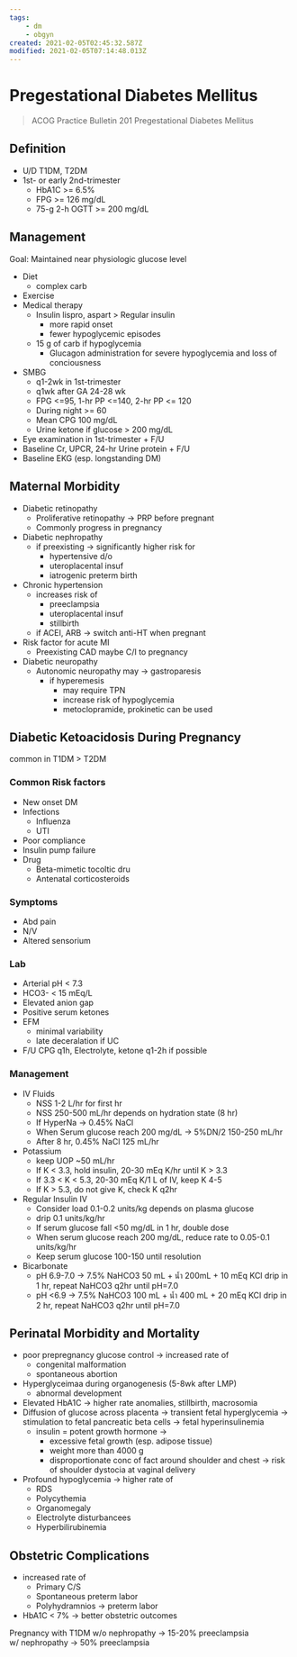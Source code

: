 ```yaml
---
tags:
    - dm
    - obgyn
created: 2021-02-05T02:45:32.587Z
modified: 2021-02-05T07:14:48.013Z
---
```

# Pregestational Diabetes Mellitus

> ACOG Practice Bulletin 201 Pregestational Diabetes Mellitus

## Definition

- U/D T1DM, T2DM
- 1st- or early 2nd-trimester
  - HbA1C >= 6.5%
  - FPG >= 126 mg/dL
  - 75-g 2-h OGTT >= 200 mg/dL

## Management

Goal: Maintained near physiologic glucose level

- Diet
  - complex carb
- Exercise
- Medical therapy
  - Insulin  lispro, aspart > Regular insulin
    - more rapid onset
    - fewer hypoglycemic episodes
  - 15 g of carb if hypoglycemia
    - Glucagon administration for severe hypoglycemia and loss of conciousness
- SMBG
  - q1-2wk in 1st-trimester
  - q1wk after GA 24-28 wk
  - FPG <=95, 1-hr PP <=140, 2-hr PP <= 120
  - During night >= 60
  - Mean CPG 100 mg/dL
  - Urine ketone if glucose > 200 mg/dL
- Eye examination in 1st-trimester + F/U
- Baseline Cr, UPCR, 24-hr Urine protein + F/U
- Baseline EKG (esp. longstanding DM)

## Maternal Morbidity

- Diabetic retinopathy
  - Proliferative retinopathy -> PRP before pregnant
  - Commonly progress in pregnancy
- Diabetic nephropathy
  - if preexisting -> significantly higher risk for
    - hypertensive d/o
    - uteroplacental insuf
    - iatrogenic preterm birth
- Chronic hypertension
  - increases risk of
    - preeclampsia
    - uteroplacental insuf
    - stillbirth
  - if ACEI, ARB -> switch anti-HT when pregnant
- Risk factor for acute MI
  - Preexisting CAD maybe C/I to pregnancy
- Diabetic neuropathy
  - Autonomic neuropathy may -> gastroparesis
    - if hyperemesis
      - may require TPN
      - increase risk of hypoglycemia
      - metoclopramide, prokinetic can be used

## Diabetic Ketoacidosis During Pregnancy

common in T1DM > T2DM

### Common Risk factors

- New onset DM
- Infections
  - Influenza
  - UTI
- Poor compliance
- Insulin pump failure
- Drug
  - Beta-mimetic tocoltic dru
  - Antenatal corticosteroids

### Symptoms

- Abd pain
- N/V
- Altered sensorium

### Lab

- Arterial pH < 7.3
- HCO3- < 15 mEq/L
- Elevated anion gap
- Positive serum ketones
- EFM
  - minimal variability
  - late deceralation if UC
- F/U CPG q1h, Electrolyte, ketone q1-2h if possible

### Management

- IV Fluids
  - NSS 1-2 L/hr for first hr
  - NSS 250-500 mL/hr depends on hydration state (8 hr)
  - If HyperNa -> 0.45% NaCl
  - When Serum glucose reach 200 mg/dL -> 5%DN/2 150-250 mL/hr  
  - After 8 hr, 0.45% NaCl 125 mL/hr
- Potassium
  - keep UOP ~50 mL/hr
  - If K < 3.3, hold insulin, 20-30 mEq K/hr until K > 3.3
  - If 3.3 < K < 5.3, 20-30 mEq K/1 L of IV, keep K 4-5
  - If K > 5.3, do not give K, check K q2hr
- Regular Insulin IV
  - Consider load 0.1-0.2 units/kg depends on plasma glucose
  - drip 0.1 units/kg/hr
  - If serum glucose fall <50 mg/dL in 1 hr, double dose
  - When serum glucose reach 200 mg/dL, reduce rate to 0.05-0.1 units/kg/hr
  - Keep serum glucose 100-150 until resolution
- Bicarbonate
  - pH 6.9-7.0 -> 7.5% NaHCO3 50 mL + น้ำ 200mL + 10 mEq KCl drip in 1 hr, repeat NaHCO3 q2hr until pH=7.0
  - pH <6.9 -> 7.5% NaHCO3 100 mL + น้ำ 400 mL + 20 mEq KCl drip in 2 hr, repeat NaHCO3 q2hr until pH=7.0

## Perinatal Morbidity and Mortality

- poor prepregnancy glucose control -> increased rate of
  - congenital malformation
  - spontaneous abortion
- Hyperglyceimaa during organogenesis (5-8wk after LMP)
  - abnormal development
- Elevated HbA1C -> higher rate anomalies, stillbirth, macrosomia
- Diffusion of glucose across placenta -> transient fetal hyperglycemia -> stimulation to fetal pancreatic beta cells -> fetal hyperinsulinemia
  - insulin = potent growth hormone ->
    - excessive fetal growth (esp. adipose tissue)
    - weight more than 4000 g
    - disproportionate conc of fact around shoulder and chest -> risk of shoulder dystocia at vaginal delivery
- Profound hypoglycemia -> higher rate of
  - RDS
  - Polycythemia
  - Organomegaly
  - Electrolyte disturbancees
  - Hyperbilirubinemia

## Obstetric Complications

- increased rate of
  - Primary C/S
  - Spontaneous preterm labor
  - Polyhydramnios -> preterm labor
- HbA1C < 7% -> better obstetric outcomes

Pregnancy with T1DM w/o nephropathy -> 15-20% preeclampsia  
w/ nephropathy -> 50% preeclampsia

